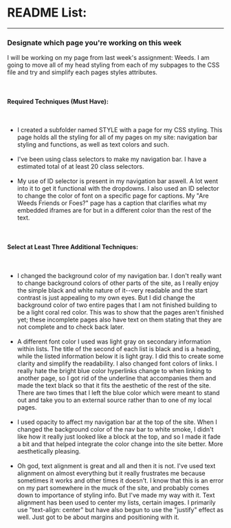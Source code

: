<h1> README List: </h1>
<hr />
<h3> Designate which page you're working on this week</h3>
<p>I will be working on my page from last week's assignment: Weeds. I am going to move all of my head styling from each of my subpages to the CSS file and try and simplify each pages styles attributes.</p>
<br />
<h4> Required Techniques (Must Have): </h4>
<br />
<ul>
    <li> I created a subfolder named STYLE with a page for my CSS styling. This page holds all the styling for all of my pages on my site: navigation bar styling and functions, as well as text colors and such.</li>
<br />
    <li> I've been using class selectors to make my navigation bar. I have a estimated total of at least 20 class selectors.</li>
<br />
    <li> My use of ID selector is present in my navigation bar aswell. A lot went into it to get it functional with the dropdowns. I also used an ID selector to change the color of font on a specific page for captions. My "Are Weeds Friends or Foes?" page has a caption that clarifies what my embedded iframes are for but in a different color than the rest of the text.</li>
</ul>
<br />
<h4> Select at Least Three Additional Techniques:</h4>
<br />
<ul>
    <li>I changed the background color of my navigation bar. I don't really want to change background colors of other parts of the site, as I really enjoy the simple black and white nature of it--very readable and the start contrast is just appealing to my own eyes. But I did change the background color of two entire pages that I am not finished building to be a light coral red color. This was to show that the pages aren't finished yet; these incomplete pages also have text on them stating that they are not complete and to check back later. </li>
    <br />
    <li>A different font color I used was light gray on secondary information within lists. The title of the second of each list is black and is a heading, while the listed information below it is light gray. I did this to create some clarity and simplify the readability. I also changed font colors of links. I really hate the bright blue color hyperlinks change to when linking to another page, so I got rid of the underline that accompanies them and made the text black so that it fits the aesthetic of the rest of the site. There are two times that I left the blue color which were meant to stand out and take you to an external source rather than to one of my local pages.</li>
    <br />
    <li>I used opacity to affect my navigation bar at the top of the site. When I changed the background color of the nav bar to white smoke, I didn't like how it really just looked like a block at the top, and so I made it fade a bit and that helped integrate the color change into the site better. More aesthetically pleasing.</li>
    <br />
    <li>Oh god, text alignment is great and all and then it is not. I've used text alignment on almost everything but it really frustrates me because sometimes it works and other times it doesn't. I know that this is an error on my part somewhere in the muck of the site, and probably comes down to importance of styling info. But I've made my way with it. Text alignment has been used to center my lists, certain images. I primarily use "text-align: center" but have also begun to use the "justify" effect as well. Just got to be about margins and positioning with it.</li>
</ul>
